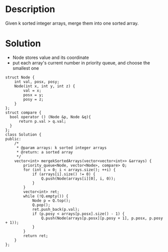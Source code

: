 # Description

Given k sorted integer arrays, merge them into one sorted array.

# Solution

- Node stores value and its coordinate
- put each array's current number in priority queue, and choose the smallest one

```
struct Node {
    int val, posx, posy;
    Node(int x, int y, int z) {
        val = x;
        posx = y;
        posy = z;
    }
};
struct compare {
  bool operator () (Node &p, Node &q){
      return p.val > q.val;
  }  
};
class Solution {
public:
    /*
     * @param arrays: k sorted integer arrays
     * @return: a sorted array
     */
    vector<int> mergekSortedArrays(vector<vector<int>> &arrays) {
        priority_queue<Node, vector<Node>, compare> Q;
        for (int i = 0; i < arrays.size(); ++i) {
            if (arrays[i].size() != 0) {
                Q.push(Node(arrays[i][0], i, 0));
            }
        }
        vector<int> ret;
        while (!Q.empty()) {
            Node p = Q.top();
            Q.pop();
            ret.push_back(p.val);
            if (p.posy < arrays[p.posx].size() - 1) {
                Q.push(Node(arrays[p.posx][p.posy + 1], p.posx, p.posy + 1));
            }
        }
        return ret;
    }
};
```
